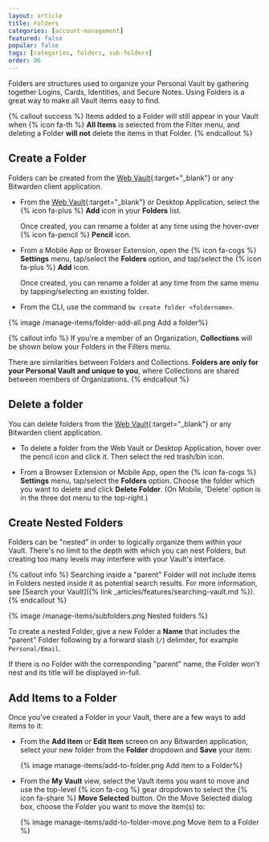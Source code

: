 ```yaml
---
layout: article
title: Folders
categories: [account-management]
featured: false
popular: false
tags: [categories, folders, sub-folders]
order: 06
---
```


Folders are structures used to organize your Personal Vault by gathering together Logins, Cards, Identities, and Secure Notes. Using Folders is a great way to make all Vault items easy to find.

{% callout success %}
Items added to a Folder will still appear in your Vault when {% icon fa-th %} **All Items** is selected from the Filter menu, and deleting a Folder **will not** delete the items in that Folder.
{% endcallout %}

## Create a Folder

Folders can be created from the [Web Vault](https://vault.bitwarden.com){:target="\_blank"} or any Bitwarden client application.
- From the [Web Vault](https://vault.bitwarden.com){:target="\_blank"} or Desktop Application, select the {% icon fa-plus %} **Add** icon in your **Folders** list.

  Once created, you can rename a folder at any time using the hover-over {% icon fa-pencil %} **Pencil** icon.
- From a Mobile App or Browser Extension, open the {% icon fa-cogs %} **Settings** menu, tap/select the **Folders** option, and tap/select the {% icon fa-plus %} **Add** icon.

  Once created, you can rename a folder at any time from the same menu by tapping/selecting an existing folder.
- From the CLI, use the command `bw create folder <foldername>`.

{% image /manage-items/folder-add-all.png Add a folder%}

{% callout info %}
If you're a member of an Organization, **Collections** will be shown below your Folders in the Filters menu.

There are similarities between Folders and Collections. **Folders are only for your Personal Vault and unique to you**, where Collections are shared between members of Organizations.
{% endcallout %}
## Delete a folder

You can delete folders from the [Web Vault](https://vault.bitwarden.com){:target="\_blank"} or any Bitwarden client application.

- To delete a folder from the Web Vault or Desktop Application, hover over the pencil icon and click it. Then select the red trash/bin icon.

- From a Browser Extension or Mobile App, open the {% icon fa-cogs %} **Settings** menu, tap/select the **Folders** option. Choose the folder which you want to delete and click **Delete Folder**. (On Mobile, 'Delete' option is in the three dot menu to the top-right.)

## Create Nested Folders

Folders can be "nested" in order to logically organize them within your Vault. There's no limit to the depth with which you can nest Folders, but creating too many levels may interfere with your Vault's interface.

{% callout info %}
Searching inside a "parent" Folder will not include items in Folders nested inside it as potential search results. For more information, see [Search your Vault]({% link _articles/features/searching-vault.md %}).
{% endcallout %}

{% image /manage-items/subfolders.png Nested folders %}

To create a nested Folder, give a new Folder a **Name** that includes the "parent" Folder following by a forward slash (`/`) delimiter, for example `Personal/Email`.

If there is no Folder with the corresponding "parent" name, the Folder won't nest and its title will be displayed in-full.

## Add Items to a Folder

Once you've created a Folder in your Vault, there are a few ways to add items to it:

- From the **Add Item** or **Edit Item** screen on any Bitwarden application, select your new folder from the **Folder** dropdown and **Save** your item:

   {% image manage-items/add-to-folder.png Add item to a Folder%}
- From the **My Vault** view, select the Vault items you want to move and use the top-level {% icon fa-cog %} gear dropdown to select the {% icon fa-share %} **Move Selected** button. On the Move Selected dialog box, choose the Folder you want to move the item(s) to:

   {% image manage-items/add-to-folder-move.png Move item to a Folder %}

